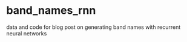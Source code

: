 # band_names_rnn
data and code for blog post on generating band names with recurrent neural networks
